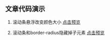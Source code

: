 ## 文章代码演示

1. 滚动条悬浮改变颜色大小
[点击预览](https://htmlpreview.github.io/?https://github.com/DeathKL/Demo/blob/master/scroll.html) 

2. 滚动条和border-radius隐藏掉子元素
[点击预览](https://htmlpreview.github.io/?https://github.com/DeathKL/Demo/blob/master/overflow.html) 

